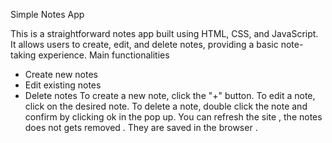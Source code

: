  Simple Notes App
 
 This is a straightforward notes app built using HTML, CSS, and JavaScript. It allows users to create, edit, and delete notes, providing a basic note-taking experience. 
 Main functionalities 
  - Create new notes
  - Edit existing notes
  - Delete notes
To create a new note, click the "+" button.
To edit a note, click on the desired note.
To delete a note, double click the note and confirm by clicking ok in the pop up.
You can refresh the site , the notes does not gets removed . They are saved in the browser . 
